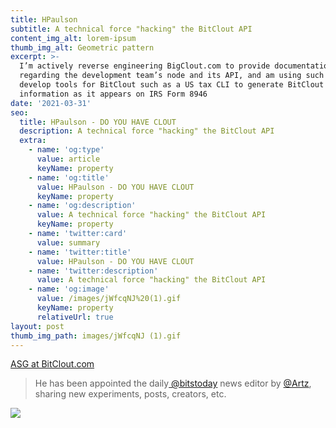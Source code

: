 ```yaml
---
title: HPaulson
subtitle: A technical force "hacking" the BitClout API
content_img_alt: lorem-ipsum
thumb_img_alt: Geometric pattern
excerpt: >-
  I’m actively reverse engineering BigClout.com to provide documentation
  regarding the development team’s node and its API, and am using such to
  develop tools for BitClout such as a US tax CLI to generate BitClout trade
  information as it appears on IRS Form 8946
date: '2021-03-31'
seo:
  title: HPaulson - DO YOU HAVE CLOUT
  description: A technical force "hacking" the BitClout API
  extra:
    - name: 'og:type'
      value: article
      keyName: property
    - name: 'og:title'
      value: HPaulson - DO YOU HAVE CLOUT
      keyName: property
    - name: 'og:description'
      value: A technical force "hacking" the BitClout API
      keyName: property
    - name: 'twitter:card'
      value: summary
    - name: 'twitter:title'
      value: HPaulson - DO YOU HAVE CLOUT
    - name: 'twitter:description'
      value: A technical force "hacking" the BitClout API
    - name: 'og:image'
      value: /images/jWfcqNJ%20(1).gif
      keyName: property
      relativeUrl: true
layout: post
thumb_img_path: images/jWfcqNJ (1).gif
---
```

[ASG at BitClout.com](https://bitclout.com/u/asg)

> He has been appointed the daily[ @bitstoday](https://bitclout.com/u/bitstoday) news editor by [@Artz](https://bitclout.com/u/artz), sharing new experiments, posts, creators, etc.

![](/images/aFTzwSF.jpg)
